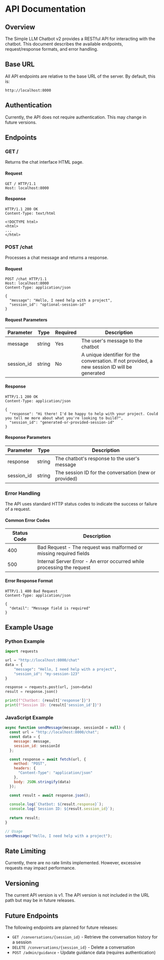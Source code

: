 # API Documentation

## Overview

The Simple LLM Chatbot v2 provides a RESTful API for interacting with the chatbot. This document describes the available endpoints, request/response formats, and error handling.

## Base URL

All API endpoints are relative to the base URL of the server. By default, this is:

```
http://localhost:8000
```

## Authentication

Currently, the API does not require authentication. This may change in future versions.

## Endpoints

### GET /

Returns the chat interface HTML page.

#### Request

```http
GET / HTTP/1.1
Host: localhost:8000
```

#### Response

```http
HTTP/1.1 200 OK
Content-Type: text/html

<!DOCTYPE html>
<html>
...
</html>
```

### POST /chat

Processes a chat message and returns a response.

#### Request

```http
POST /chat HTTP/1.1
Host: localhost:8000
Content-Type: application/json

{
  "message": "Hello, I need help with a project",
  "session_id": "optional-session-id"
}
```

#### Request Parameters

| Parameter   | Type   | Required | Description                                                                                |
|-------------|--------|----------|--------------------------------------------------------------------------------------------|
| message     | string | Yes      | The user's message to the chatbot                                                          |
| session_id  | string | No       | A unique identifier for the conversation. If not provided, a new session ID will be generated |

#### Response

```http
HTTP/1.1 200 OK
Content-Type: application/json

{
  "response": "Hi there! I'd be happy to help with your project. Could you tell me more about what you're looking to build?",
  "session_id": "generated-or-provided-session-id"
}
```

#### Response Parameters

| Parameter   | Type   | Description                                                |
|-------------|--------|------------------------------------------------------------|
| response    | string | The chatbot's response to the user's message               |
| session_id  | string | The session ID for the conversation (new or provided)      |

### Error Handling

The API uses standard HTTP status codes to indicate the success or failure of a request.

#### Common Error Codes

| Status Code | Description                                                         |
|-------------|---------------------------------------------------------------------|
| 400         | Bad Request - The request was malformed or missing required fields  |
| 500         | Internal Server Error - An error occurred while processing the request |

#### Error Response Format

```http
HTTP/1.1 400 Bad Request
Content-Type: application/json

{
  "detail": "Message field is required"
}
```

## Example Usage

### Python Example

```python
import requests

url = "http://localhost:8000/chat"
data = {
    "message": "Hello, I need help with a project",
    "session_id": "my-session-123"
}

response = requests.post(url, json=data)
result = response.json()

print(f"Chatbot: {result['response']}")
print(f"Session ID: {result['session_id']}")
```

### JavaScript Example

```javascript
async function sendMessage(message, sessionId = null) {
  const url = "http://localhost:8000/chat";
  const data = {
    message: message,
    session_id: sessionId
  };

  const response = await fetch(url, {
    method: "POST",
    headers: {
      "Content-Type": "application/json"
    },
    body: JSON.stringify(data)
  });

  const result = await response.json();
  
  console.log(`Chatbot: ${result.response}`);
  console.log(`Session ID: ${result.session_id}`);
  
  return result;
}

// Usage
sendMessage("Hello, I need help with a project");
```

## Rate Limiting

Currently, there are no rate limits implemented. However, excessive requests may impact performance.

## Versioning

The current API version is v1. The API version is not included in the URL path but may be in future releases.

## Future Endpoints

The following endpoints are planned for future releases:

- `GET /conversations/{session_id}` - Retrieve the conversation history for a session
- `DELETE /conversations/{session_id}` - Delete a conversation
- `POST /admin/guidance` - Update guidance data (requires authentication) 